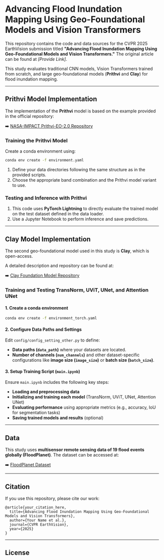 # Advancing Flood Inundation Mapping Using Geo-Foundational Models and Vision Transformers

This repository contains the code and data sources for the CVPR 2025 EarthVision submission titled **"Advancing Flood Inundation Mapping Using Geo-Foundational Models and Vision Transformers."** The original article can be found at *[Provide Link]*.

This study evaluates traditional CNN models, Vision Transformers trained from scratch, and large geo-foundational models (**Prithvi** and **Clay**) for flood inundation mapping.

---

## Prithvi Model Implementation

The implementation of the **Prithvi** model is based on the example provided in the official repository:

➡️ [NASA-IMPACT Prithvi-EO-2.0 Repository](https://github.com/NASA-IMPACT/Prithvi-EO-2.0/blob/main/examples/example_landslide4sense.ipynb)

### Training the Prithvi Model

Create a conda environment using:

```sh
conda env create -f environment.yaml
```

1. Define your data directories following the same structure as in the provided scripts.
2. Choose the appropriate band combination and the Prithvi model variant to use.

### Testing and Inference with Prithvi

1. This code uses **PyTorch Lightning** to directly evaluate the trained model on the test dataset defined in the data loader.
2. Use a Jupyter Notebook to perform inference and save predictions.

---

## Clay Model Implementation

The second geo-foundational model used in this study is **Clay**, which is open-access. 

A detailed description and repository can be found at:

➡️ [Clay Foundation Model Repository](https://github.com/Clay-foundation/model)

### Training and Testing TransNorm, UViT, UNet, and Attention UNet

#### 1. Create a conda environment

```sh
conda env create -f environment_torch.yaml
```

#### 2. Configure Data Paths and Settings

Edit `config/config_setting_other.py` to define:
- **Data paths (`data_path`)** where your datasets are located.
- **Number of channels (`num_channels`)** and other dataset-specific configurations like **image size (`image_size`)** or **batch size (`batch_size`)**.

#### 3. Setup Training Script (`main.ipynb`)

Ensure `main.ipynb` includes the following key steps:
- **Loading and preprocessing data**
- **Initializing and training each model** (TransNorm, UViT, UNet, Attention UNet)
- **Evaluating performance** using appropriate metrics (e.g., accuracy, IoU for segmentation tasks)
- **Saving trained models and results** (optional)

---

## Data

This study uses **multisensor remote sensing data of 19 flood events globally (FloodPlanet)**. The dataset can be accessed at:

➡️ [FloodPlanet Dataset](https://doi.org/10.25739/m69q-8k22)

---

## Citation

If you use this repository, please cite our work:

```
@article{your_citation_here,
  title={Advancing Flood Inundation Mapping Using Geo-Foundational Models and Vision Transformers},
  author={Your Name et al.},
  journal={CVPR EarthVision},
  year={2025}
}
```

---

## License


